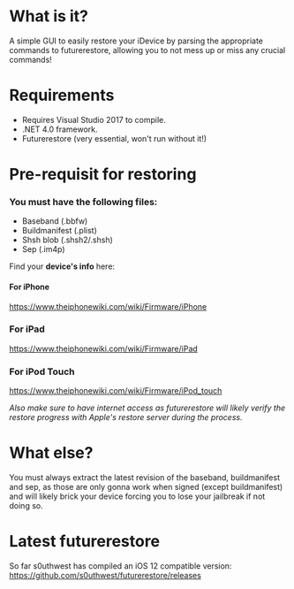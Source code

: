 # What is it?
A simple GUI to easily restore your iDevice by parsing the appropriate commands to futurerestore, allowing you to not mess up or miss any crucial commands!

# Requirements
* Requires Visual Studio 2017 to compile.
* .NET 4.0 framework.
* Futurerestore (very essential, won't run without it!)

# Pre-requisit for restoring
### You must have the following files:
- Baseband (.bbfw)
- Buildmanifest (.plist)
- Shsh blob (.shsh2/.shsh)
- Sep (.im4p)

Find your **device's info** here:
#### For iPhone
https://www.theiphonewiki.com/wiki/Firmware/iPhone
### For iPad
https://www.theiphonewiki.com/wiki/Firmware/iPad
### For iPod Touch
https://www.theiphonewiki.com/wiki/Firmware/iPod_touch

*Also make sure to have internet access as futurerestore will likely verify the restore progress with Apple's restore server during the process.*

# What else?
You must always extract the latest revision of the baseband, buildmanifest and sep, as those are only gonna work when signed (except buildmanifest) and will likely brick your device forcing you to lose your jailbreak if not doing so.

# Latest futurerestore
So far s0uthwest has compiled an iOS 12 compatible version:
https://github.com/s0uthwest/futurerestore/releases
